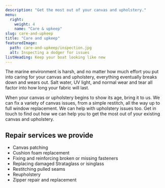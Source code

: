 ```yaml
---
description: "Get the most out of your canvas and upholstery."
menu:
  right:
    weight: 4
    name: "Care & upkeep"
slug: care-and-upkeep
title: "Care and upkeep"
featuredImage:
  path: care-and-upkeep/inspection.jpg
  alt: Inspecting a dodger for issues
listHeading: Keep your boat looking like new
---
```


The marine environment is harsh, and no matter how much effort you put into
caring for your canvas and upholstery, everything eventually breaks down and
wears out. Salt water, UV light, and normal wear and tear all factor into how
long your fabric will last.

<!--more-->

When your canvas or upholstery begins to show its age, bring it to us. We can
fix a variety of canvas issues, from a simple restitch, all the way up to full
window replacement. We can help with upholstery issues too. Get in touch to
find out how we can help you to get the most out of your existing canvas and
upholstery.

## Repair services we provide

- Canvas patching
- Cushion foam replacement
- Fixing and reinforcing broken or missing fasteners
- Replacing damaged Strataglass or isinglass
- Restitching pulled seams
- Reupholstery
- Zipper repair and replacement
